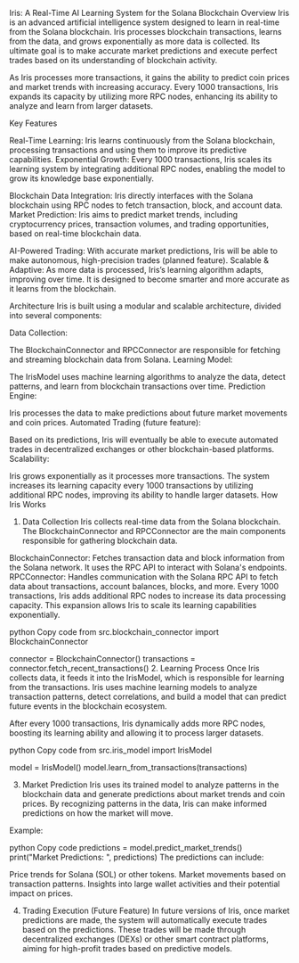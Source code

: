 Iris: A Real-Time AI Learning System for the Solana Blockchain
Overview
Iris is an advanced artificial intelligence system designed to learn in real-time from the Solana blockchain. Iris processes blockchain transactions, learns from the data, and grows exponentially as more data is collected. Its ultimate goal is to make accurate market predictions and execute perfect trades based on its understanding of blockchain activity.

As Iris processes more transactions, it gains the ability to predict coin prices and market trends with increasing accuracy. Every 1000 transactions, Iris expands its capacity by utilizing more RPC nodes, enhancing its ability to analyze and learn from larger datasets.

Key Features

Real-Time Learning: Iris learns continuously from the Solana blockchain, processing transactions and using them to improve its predictive capabilities.
Exponential Growth: Every 1000 transactions, Iris scales its learning system by integrating additional RPC nodes, enabling the model to grow its knowledge base exponentially.

Blockchain Data Integration: Iris directly interfaces with the Solana blockchain using RPC nodes to fetch transaction, block, and account data.
Market Prediction: Iris aims to predict market trends, including cryptocurrency prices, transaction volumes, and trading opportunities, based on real-time blockchain data.

AI-Powered Trading: With accurate market predictions, Iris will be able to make autonomous, high-precision trades (planned feature).
Scalable & Adaptive: As more data is processed, Iris’s learning algorithm adapts, improving over time. It is designed to become smarter and more accurate as it learns from the blockchain.

Architecture
Iris is built using a modular and scalable architecture, divided into several components:

Data Collection:

The BlockchainConnector and RPCConnector are responsible for fetching and streaming blockchain data from Solana.
Learning Model:

The IrisModel uses machine learning algorithms to analyze the data, detect patterns, and learn from blockchain transactions over time.
Prediction Engine:

Iris processes the data to make predictions about future market movements and coin prices.
Automated Trading (future feature):

Based on its predictions, Iris will eventually be able to execute automated trades in decentralized exchanges or other blockchain-based platforms.
Scalability:

Iris grows exponentially as it processes more transactions. The system increases its learning capacity every 1000 transactions by utilizing additional RPC nodes, improving its ability to handle larger datasets.
How Iris Works

1. Data Collection
Iris collects real-time data from the Solana blockchain. The BlockchainConnector and RPCConnector are the main components responsible for gathering blockchain data.

BlockchainConnector: Fetches transaction data and block information from the Solana network. It uses the RPC API to interact with Solana's endpoints.
RPCConnector: Handles communication with the Solana RPC API to fetch data about transactions, account balances, blocks, and more.
Every 1000 transactions, Iris adds additional RPC nodes to increase its data processing capacity. This expansion allows Iris to scale its learning capabilities exponentially.

python
Copy code
from src.blockchain_connector import BlockchainConnector

connector = BlockchainConnector()
transactions = connector.fetch_recent_transactions()
2. Learning Process
Once Iris collects data, it feeds it into the IrisModel, which is responsible for learning from the transactions. Iris uses machine learning models to analyze transaction patterns, detect correlations, and build a model that can predict future events in the blockchain ecosystem.

After every 1000 transactions, Iris dynamically adds more RPC nodes, boosting its learning ability and allowing it to process larger datasets.

python
Copy code
from src.iris_model import IrisModel

model = IrisModel()
model.learn_from_transactions(transactions)

3. Market Prediction
Iris uses its trained model to analyze patterns in the blockchain data and generate predictions about market trends and coin prices. By recognizing patterns in the data, Iris can make informed predictions on how the market will move.

Example:

python
Copy code
predictions = model.predict_market_trends()
print("Market Predictions: ", predictions)
The predictions can include:

Price trends for Solana (SOL) or other tokens.
Market movements based on transaction patterns.
Insights into large wallet activities and their potential impact on prices.

4. Trading Execution (Future Feature)
In future versions of Iris, once market predictions are made, the system will automatically execute trades based on the predictions. These trades will be made through decentralized exchanges (DEXs) or other smart contract platforms, aiming for high-profit trades based on predictive models.